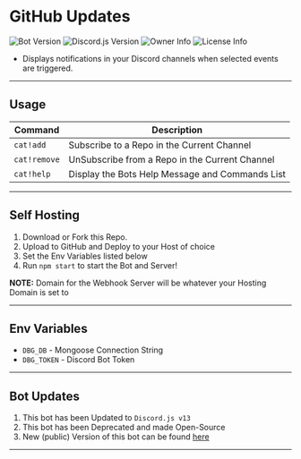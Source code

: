 # GitHub Updates
![Bot Version](https://img.shields.io/github/package-json/v/TheRealToxicDev/GitHub-Updates-Bot?style=flat-square&logo=github&label=Version&color=%2334D058) ![Discord.js Version](https://img.shields.io/badge/Discord.js-v13.3.1-%2334d058?style=flat-square&logo=npm&logoColor=fff) ![Owner Info](https://img.shields.io/badge/Owner-TheRealToxicDev-%2334d058?style=flat-square&logo=codepen&logoColor=fff) ![License Info](https://img.shields.io/badge/License-MIT-%2334d058?style=flat-square&logo=info&logoColor=fff)

- Displays notifications in your Discord channels when selected events are triggered.

---

## Usage

Command | Description
--------|------------
`cat!add` | Subscribe to a Repo in the Current Channel
`cat!remove` | UnSubscribe from a Repo in the Current Channel
`cat!help` | Display the Bots Help Message and Commands List

---

## Self Hosting
1. Download or Fork this Repo.
2. Upload to GitHub and Deploy to your Host of choice
3. Set the Env Variables listed below
4. Run `npm start` to start the Bot and Server!

**NOTE:** Domain for the Webhook Server will be whatever your Hosting Domain is set to

--- 

## Env Variables
- `DBG_DB` - Mongoose Connection String
- `DBG_TOKEN` - Discord Bot Token

---

## Bot Updates
1. This bot has been Updated to `Discord.js v13`
2. This bot has been Deprecated and made Open-Source
3. New (public) Version of this bot can be found [here](https://github.dbots.site/invite)

---


